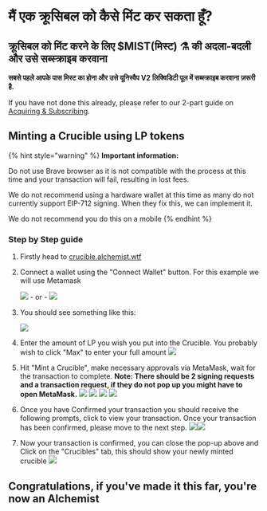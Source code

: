 # मैं एक क्रूसिबल को कैसे मिंट कर सकता हूँ?

## **क्रूसिबल को मिंट करने के लिए** $MIST\(**मिस्ट**\) ⚗️ **की अदला-बदली और उसे सब्स्क्राइब करवाना**

**सबसे पहले आपके पास मिस्ट का होना और उसे यूनिस्वैप V2 लिक्विडिटी पूल में सब्स्क्राइब करवाना ज़रूरी है.**

If you have not done this already, please refer to our 2-part guide on [Acquiring & Subscribing](../../acquiring-and-subscribing.md).

## Minting a Crucible using LP tokens

{% hint style="warning" %}
**Important information:** 

Do not use Brave browser as it is not compatible with the process at this time and your transaction will fail, resulting in lost fees. 

We do not recommend using a hardware wallet at this time as many do not currently support EIP-712 signing. When they fix this, we can implement it.

We do not recommend you do this on a mobile
{% endhint %}

### Step by Step guide

1. Firstly head to [crucible.alchemist.wtf](https://crucible.alchemist.wtf/)
2. Connect a wallet using the "Connect Wallet" button. For this example we will use Metamask

   ![](../../.gitbook/assets/screenshot-2021-05-07-at-12.48.31.png) - or - ![](../../.gitbook/assets/screenshot-2021-05-07-at-12.48.38.png) 

3. You should see something like this:

    ![](../../.gitbook/assets/screenshot-2021-05-07-at-12.49.57.png) 

4. Enter the amount of LP you wish you put into the Crucible. You probably wish to click "Max" to enter your full amount  ![](../../.gitbook/assets/screenshot-2021-05-07-at-12.50.01.png)  
5. Hit "Mint a Crucible", make necessary approvals via MetaMask, wait for the transaction to complete. **Note: There should be 2 signing requests and a transaction request, if they do not pop up you might have to open MetaMask.**  ![](../../.gitbook/assets/screenshot-2021-05-07-at-12.50.05.png)  ![](../../.gitbook/assets/screenshot-2021-05-07-at-12.50.16.png) ![](../../.gitbook/assets/screenshot-2021-05-07-at-12.50.20.png) ![](../../.gitbook/assets/screenshot-2021-05-07-at-12.50.28.png) 
6. Once you have Confirmed your transaction you should receive the following prompts, click to view your transaction. Once your transaction has been confirmed, please move to the next step. ![](../../.gitbook/assets/screenshot-2021-05-07-at-13.12.02.png)![](../../.gitbook/assets/screenshot-2021-05-07-at-13.24.50.png) 
7. Now your transaction is confirmed, you can close the pop-up above and Click on the "Crucibles" tab, this should show your newly minted crucible  ![](../../.gitbook/assets/screenshot-2021-05-07-at-13.01.22.png) 

## **Congratulations, if you've made it this far, you're now an Alchemist**

